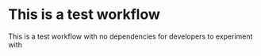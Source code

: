 # This is a test workflow
This is a test workflow with no dependencies for developers to experiment with